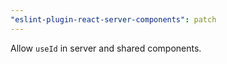 ```yaml
---
"eslint-plugin-react-server-components": patch
---
```


Allow `useId` in server and shared components.
